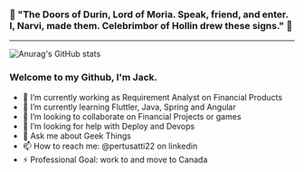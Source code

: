 ### :gem: "The Doors of Durin, Lord of Moria. Speak, friend, and enter. I, Narvi, made them. Celebrimbor of Hollin drew these signs." :gem:

____

![Anurag's GitHub stats](https://github-readme-stats.vercel.app/api?username=pertusatti22&show_icons=true&theme=synthwave)

### Welcome to my Github, I'm Jack.

- 🔭 I’m currently working as Requirement Analyst on Financial Products
- 🌱 I’m currently learning Fluttler, Java, Spring and Angular
- 👯 I’m looking to collaborate on Financial Projects or games
- 🤔 I’m looking for help with Deploy and Devops
- 💬 Ask me about Geek Things
- 📫 How to reach me: @pertusatti22 on linkedin
- ⚡ Professional Goal: work to and move to Canada
